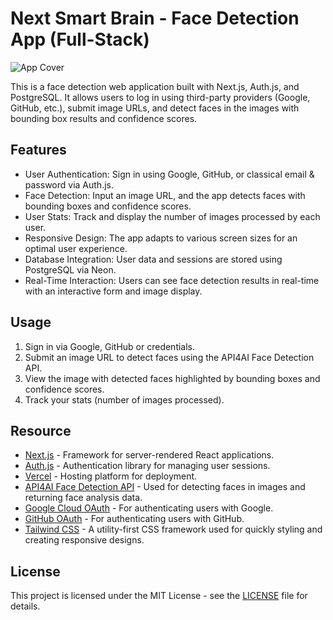 # Next Smart Brain - Face Detection App (Full-Stack)

![App Cover](./public/smartbrain_cover.png)

This is a face detection web application built with Next.js, Auth.js, and PostgreSQL. It allows users to log in using third-party providers (Google, GitHub, etc.), submit image URLs, and detect faces in the images with bounding box results and confidence scores.

## Features
- User Authentication: Sign in using Google, GitHub, or classical email & password via Auth.js.
- Face Detection: Input an image URL, and the app detects faces with bounding boxes and confidence scores.
- User Stats: Track and display the number of images processed by each user.
- Responsive Design: The app adapts to various screen sizes for an optimal user experience.
- Database Integration: User data and sessions are stored using PostgreSQL via Neon.
- Real-Time Interaction: Users can see face detection results in real-time with an interactive form and image display.

## Usage
1. Sign in via Google, GitHub or credentials.
2. Submit an image URL to detect faces using the API4AI Face Detection API.
3. View the image with detected faces highlighted by bounding boxes and confidence scores.
3. Track your stats (number of images processed).

## Resource
- [Next.js](https://nextjs.org/docs) - Framework for server-rendered React applications.
- [Auth.js](https://authjs.dev/) - Authentication library for managing user sessions.
- [Vercel](https://vercel.com/home) - Hosting platform for deployment.
- [API4AI Face Detection API](https://api4.ai/docs/face-analysis) - Used for detecting faces in images and returning face analysis data.
- [Google Cloud OAuth](https://developers.google.com/identity/protocols/oauth2)  - For authenticating users with Google.
- [GitHub OAuth](https://authjs.dev/guides/configuring-github)  - For authenticating users with GitHub.
- [Tailwind CSS](https://tailwindcss.com/) - A utility-first CSS framework used for quickly styling and creating responsive designs.

## License
This project is licensed under the MIT License - see the [LICENSE](./LICENSE) file for details.